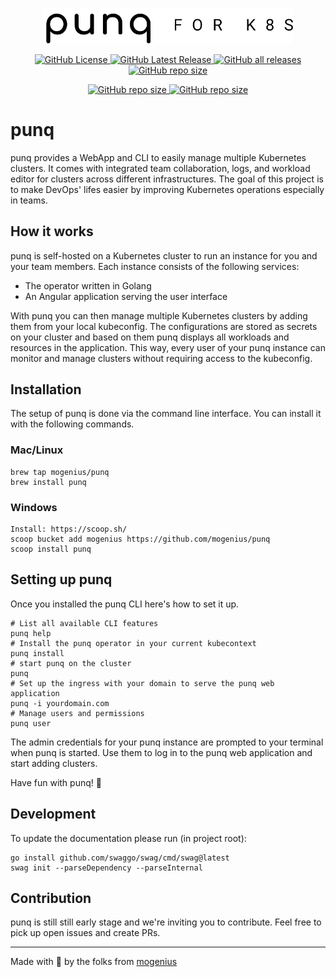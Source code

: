 <p align="center">
  <img src="/assets/punq_logo.png" alt="punq logo" width="400"/>
</p>

<p align="center">
    <a href="https://github.com/mogenius/punq/blob/main/LICENSE">
        <img alt="GitHub License" src="https://img.shields.io/github/license/mogenius/punq?logo=GitHub&style=flat-square">
    </a>
    <a href="https://github.com/mogenius/punq/releases/latest">
        <img alt="GitHub Latest Release" src="https://img.shields.io/github/v/release/mogenius/punq?logo=GitHub&style=flat-square">
    </a>
    <a href="https://github.com/mogenius/punq/releases">
      <img alt="GitHub all releases" src="https://img.shields.io/github/downloads/mogenius/punq/total">
    </a>
    <a href="https://github.com/mogenius/punq">
      <img alt="GitHub repo size" src="https://img.shields.io/github/repo-size/mogenius/punq">
    </a>
</p>
<p align="center">
    <a href="https://github.com/mogenius/punq">
      <img alt="GitHub repo size" src="https://github.com/mogenius/punq/actions/workflows/main.yml/badge.svg">
    </a>
    <a href="https://github.com/mogenius/punq">
      <img alt="GitHub repo size" src="https://github.com/mogenius/punq/actions/workflows/develop.yml/badge.svg?branch=develop">
    </a>
</p>

# punq

punq provides a WebApp and CLI to easily manage multiple Kubernetes clusters. It comes with integrated team collaboration, logs, and workload editor for clusters across different infrastructures. The goal of this project is to make DevOps' lifes easier by improving Kubernetes operations especially in teams.

## How it works

punq is self-hosted on a Kubernetes cluster to run an instance for you and your team members. Each instance consists of the following services:

- The operator written in Golang
- An Angular application serving the user interface

With punq you can then manage multiple Kubernetes clusters by adding them from your local kubeconfig. The configurations are stored as secrets on your cluster and based on them punq displays all workloads and resources in the application. This way, every user of your punq instance can monitor and manage clusters without requiring access to the kubeconfig.

## Installation

The setup of punq is done via the command line interface. You can install it with the following commands.

### Mac/Linux

```
brew tap mogenius/punq
brew install punq
```

### Windows

```
Install: https://scoop.sh/
scoop bucket add mogenius https://github.com/mogenius/punq
scoop install punq
```

## Setting up punq

Once you installed the punq CLI here's how to set it up.

```
# List all available CLI features
punq help
# Install the punq operator in your current kubecontext
punq install
# start punq on the cluster
punq
# Set up the ingress with your domain to serve the punq web application
punq -i yourdomain.com
# Manage users and permissions
punq user
```

The admin credentials for your punq instance are prompted to your terminal when punq is started. Use them to log in to the punq web application and start adding clusters.

Have fun with punq! 🤘

## Development

To update the documentation please run (in project root):

```
go install github.com/swaggo/swag/cmd/swag@latest
swag init --parseDependency --parseInternal
```

## Contribution

punq is still still early stage and we're inviting you to contribute. Feel free to pick up open issues and create PRs.

---

Made with 💜 by the folks from [mogenius](https://mogenius.com)

#
